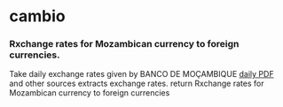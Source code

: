 # cambio

### Rxchange rates for Mozambican currency to foreign currencies.

Take daily exchange rates given by BANCO DE MOÇAMBIQUE [daily PDF](http://www.bancomoc.mz/Files/REFR/ZMMIREFR.pdf) and other sources 
extracts exchange rates. return Rxchange rates for Mozambican currency to foreign currencies

